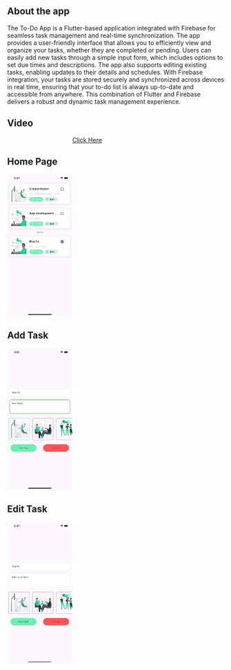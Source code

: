 ## About the app
The To-Do App is a Flutter-based application integrated with Firebase for seamless task management and real-time synchronization. The app provides a user-friendly interface that allows you to efficiently view and organize your tasks, whether they are completed or pending. Users can easily add new tasks through a simple input form, which includes options to set due times and descriptions. The app also supports editing existing tasks, enabling updates to their details and schedules. With Firebase integration, your tasks are stored securely and synchronized across devices in real time, ensuring that your to-do list is always up-to-date and accessible from anywhere. This combination of Flutter and Firebase delivers a robust and dynamic task management experience.

## Video
<img style="width: 30%; max-width: 390px; height: 30%;"><a href="[https://www.linkedin.com/embed/feed/update/urn:li:ugcPost:7234586629871443968](https://www.linkedin.com/posts/roman-howladar-4a576123a_i-recently-developed-a-to-do-app-using-flutter-activity-7234586765645205505-Phzm?utm_source=share&utm_medium=member_desktop)">Click Here</a><img/>

## Home Page

<img src="Simulator Screenshot - iPhone 13 Pro Max - 2024-08-27 at 17.53.06.png" alt="Home Page" style="width: 30%; max-width: 390px; height: 30%;"/>

## Add Task

<img src="Simulator Screenshot - iPhone 13 Pro Max - 2024-08-27 at 17.53.16.png" alt="Add Task" style="width: 30%; max-width: 390px; height: 30%;"/>

## Edit Task

<img src="Simulator Screenshot - iPhone 13 Pro Max - 2024-08-27 at 17.47.39.png" alt="Edit Task" style="width: 30%; max-width: 390px; height: 30%;"/>
